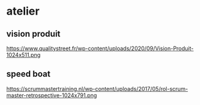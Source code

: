 # atelier

## vision produit

https://www.qualitystreet.fr/wp-content/uploads/2020/09/Vision-Produit-1024x511.png

## speed boat

https://scrummastertraining.nl/wp-content/uploads/2017/05/rol-scrum-master-retrospective-1024x791.png
